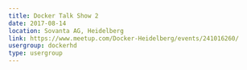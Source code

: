 ```yaml
---
title: Docker Talk Show 2
date: 2017-08-14
location: Sovanta AG, Heidelberg
link: https://www.meetup.com/Docker-Heidelberg/events/241016260/
usergroup: dockerhd
type: usergroup
---
```

